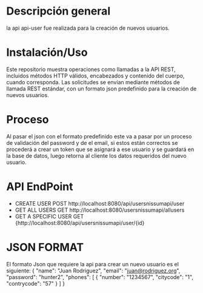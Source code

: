 # Descripción general 
la api api-user fue realizada para la creación de nuevos usuarios.

# Instalación/Uso
Este repositorio muestra operaciones como llamadas a la API REST, incluidos métodos HTTP válidos, encabezados y contenido del cuerpo, cuando corresponda.
Las solicitudes se envían mediante métodos de llamada REST estándar, con un formato json predefinido para la creación de nuevos usuarios.

# Proceso
Al pasar el json con el formato predefinido este va a pasar por un proceso de validación del password y de el email, si estos están correctos se procederá a crear un token que se asignará a ese usuario y se guardará en la base de datos, luego retorna al cliente los datos requeridos del nuevo usuario.

# API EndPoint

- CREATE USER POST http://localhost:8080/api/usersnissumapi/user
- GET ALL USERS GET http://localhost:8080/usersnissumapi/allusers
- GET A SPECIFIC USER GET {http://localhost:8080/api/usersnissumapi/user/{id}

# JSON FORMAT 
El formato Json que requiere la api para crear un nuevo usuario es el siguiente: 
{
	"name": "Juan Rodriguez",
	"email": "juan@rodriguez.org",
	"password": "hunter2",
	"phones": [
		{
			"number": "1234567",
			"citycode": "1",
			"contrycode": "57"
		}
	]
}
